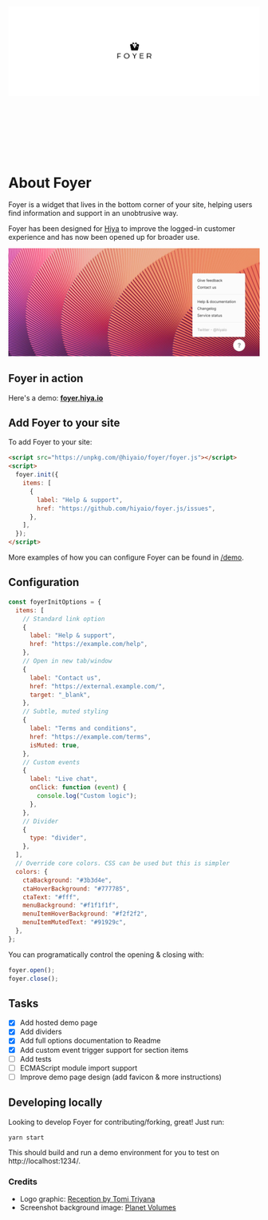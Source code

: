 ![Foyer banner logo](assets/foyer-text-logo.png)

<div style="height:100px"></div>

# About Foyer

Foyer is a widget that lives in the bottom corner of your site, helping users find information and support in an unobtrusive way.

Foyer has been designed for [Hiya](https://hiya.io) to improve the logged-in customer experience and has now been opened up for broader use.

![Hero](assets/screenshot.png)

## Foyer in action

Here's a demo: **[foyer.hiya.io](https://foyer.hiya.io/)**

## Add Foyer to your site

To add Foyer to your site:

```html
<script src="https://unpkg.com/@hiyaio/foyer/foyer.js"></script>
<script>
  foyer.init({
    items: [
      {
        label: "Help & support",
        href: "https://github.com/hiyaio/foyer.js/issues",
      },
    ],
  });
</script>
```

More examples of how you can configure Foyer can be found in [/demo](/demo).

## Configuration

```javascript
const foyerInitOptions = {
  items: [
    // Standard link option
    {
      label: "Help & support",
      href: "https://example.com/help",
    },
    // Open in new tab/window
    {
      label: "Contact us",
      href: "https://external.example.com/",
      target: "_blank",
    },
    // Subtle, muted styling
    {
      label: "Terms and conditions",
      href: "https://example.com/terms",
      isMuted: true,
    },
    // Custom events
    {
      label: "Live chat",
      onClick: function (event) {
        console.log("Custom logic");
      },
    },
    // Divider
    {
      type: "divider",
    },
  ],
  // Override core colors. CSS can be used but this is simpler
  colors: {
    ctaBackground: "#3b3d4e",
    ctaHoverBackground: "#777785",
    ctaText: "#fff",
    menuBackground: "#f1f1f1f",
    menuItemHoverBackground: "#f2f2f2",
    menuItemMutedText: "#91929c",
  },
};
```

You can programatically control the opening & closing with:

```javascript
foyer.open();
foyer.close();
```

## Tasks

- [x] Add hosted demo page
- [x] Add dividers
- [x] Add full options documentation to Readme
- [x] Add custom event trigger support for section items
- [ ] Add tests
- [ ] ECMAScript module import support
- [ ] Improve demo page design (add favicon & more instructions)

## Developing locally

Looking to develop Foyer for contributing/forking, great! Just run:

```
yarn start
```

This should build and run a demo environment for you to test on http://localhost:1234/.

### Credits

- Logo graphic: [Reception by Tomi Triyana](https://thenounproject.com/icon/reception-3177734/)
- Screenshot background image: [Planet Volumes](https://unsplash.com/fr/@planetvolumes?utm_source=unsplash&utm_medium=referral&utm_content=creditCopyText)
